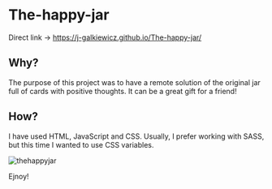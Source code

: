 # The-happy-jar

Direct link -> https://j-galkiewicz.github.io/The-happy-jar/

## Why?
The purpose of this project was to have a remote solution of the original jar full of cards with positive thoughts. It can be a great gift for a friend!

## How?
I have used HTML, JavaScript and CSS. Usually, I prefer working with SASS, but this time I wanted to use CSS variables.

![thehappyjar](https://user-images.githubusercontent.com/46644880/103641569-392b8c80-4f52-11eb-9a0c-15f3aa3f34e0.jpg)

Ejnoy!

